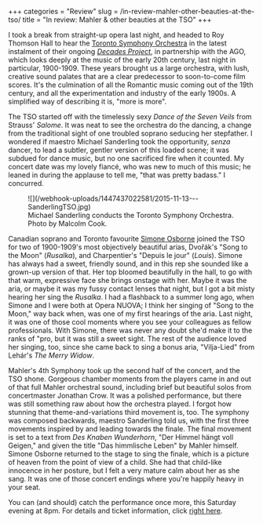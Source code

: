 +++
categories = "Review"
slug = /in-review-mahler-other-beauties-at-the-tso/
title = "In review: Mahler &amp; other beauties at the TSO"
+++

I took a break from straight-up opera last night, and headed to Roy Thomson Hall to hear the [Toronto Symphony Orchestra](/scene/companies/toronto-symphony-orchestra/) in the latest instalment of their ongoing [*Decades Project*](http://www.tso.ca/en-ca/concerts-and-tickets/2015-2016-Season/The-Decades-Project.aspx), in partnership with the AGO, which looks deeply at the music of the early 20th century, last night in particular, 1900-1909. These years brought us a large orchestra, with lush, creative sound palates that are a clear predecessor to soon-to-come film scores. It's the culmination of all the Romantic music coming out of the 19th century, and all the experimentation and industry of the early 1900s. A simplified way of describing it is, "more is more".

The TSO started off with the timelessly sexy *Dance of the Seven Veils* from Strauss' *Salome*. It was neat to see the orchestra do the dancing, a change from the traditional sight of one troubled soprano seducing her stepfather. I wondered if maestro Michael Sanderling took the opportunity, *senza* dancer, to lead a subtler, gentler version of this loaded scene; it was subdued for dance music, but no one sacrificed fire when it counted. My concert date was my lovely fiancé, who was new to much of this music; he leaned in during the applause to tell me, "that was pretty badass." I concurred.

<figure data-type="image">
![](/webhook-uploads/1447437022581/2015-11-13---SanderlingTSO.jpg)
<figcaption>Michael Sanderling conducts the Toronto Symphony Orchestra. Photo by Malcolm Cook.</figcaption>
</figure>

Canadian soprano and Toronto favourite [Simone Osborne](/scene/people/simone-osborne/) joined the TSO for two of 1900-1909's most objectively beautiful arias, Dvořák's "Song to the Moon" (*Rusalka*), and Charpentier's "Depuis le jour" (*Louis*). Simone has always had a sweet, friendly sound, and in this rep she sounded like a grown-up version of that. Her top bloomed beautifully in the hall, to go with that warm, expressive face she brings onstage with her. Maybe it was the aria, or maybe it was my fussy contact lenses that night, but I got a bit misty hearing her sing the *Rusalka*. I had a flashback to a summer long ago, when Simone and I were both at Opera NUOVA; I think her singing of "Song to the Moon," way back when, was one of my first hearings of the aria. Last night, it was one of those cool moments where you see your colleagues as fellow professionals. With Simone, there was never any doubt she'd make it to the ranks of "pro, but it was still a sweet sight. The rest of the audience loved her singing, too, since she came back to sing a bonus aria, "Vilja-Lied" from Lehár's *The Merry Widow*.

Mahler's 4th Symphony took up the second half of the concert, and the TSO shone. Gorgeous chamber moments from the players came in and out of that full Mahler orchestral sound, including brief but beautiful solos from concertmaster Jonathan Crow. It was a polished performance, but there was still something raw about how the orchestra played. I forgot how stunning that theme-and-variations third movement is, too. The symphony was composed backwards, maestro Sanderling told us, with the first three movements inspired by and leading towards the finale. The final movement is set to a text from *Des Knaben Wunderhorn*, "Der Himmel hängt voll Geigen," and given the title "Das himmlische Leben" by Mahler himself. Simone Osborne returned to the stage to sing the finale, which is a picture of heaven from the point of view of a child. She had that child-like innocence in her posture, but I felt a very mature calm about her as she sang. It was one of those concert endings where you're happily heavy in your seat.

You can (and should) catch the performance once more, this Saturday evening at 8pm. For details and ticket information, click [right here](http://www.tso.ca/en-ca/concerts-and-tickets/2015-2016-Season/EventDetails/Mahler-Symphony-4.aspx).
